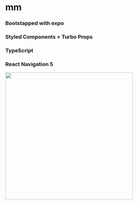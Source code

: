 # mm

### Bootstapped with expo
### Styled Components + Turbo Props
### TypeScript
### React Navigation 5

<img src="https://user-images.githubusercontent.com/2502947/116693309-bbb9db00-a98b-11eb-8e73-c16df6bdf06d.gif" height="400" />
